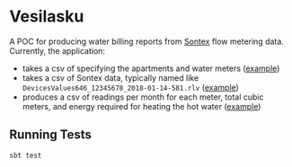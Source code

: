# Vesilasku

A POC for producing water billing reports from [Sontex](https://www.sontex.ch)
flow metering data. Currently, the application:

 * takes a csv of specifying the apartments and water meters
   ([example](src/test/resources/fi/kapsi/kosmik/vesilasku/report/report-apartments.csv))
 * takes a csv of Sontex data, typically named like 
   `DevicesValues646_12345678_2018-01-14-581.rlv`
   ([example](src/test/resources/fi/kapsi/kosmik/vesilasku/report/device-values-for-report.rlv))
 * produces a csv of readings per month for each meter, total cubic meters,
   and energy required for heating the hot water
   ([example](src/test/resources/fi/kapsi/kosmik/vesilasku/report/expected-report.csv))


## Running Tests

```
sbt test
```